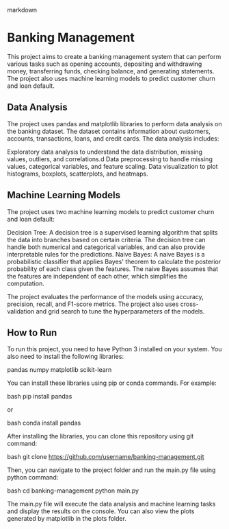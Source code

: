 

markdown
# Banking Management

This project aims to create a banking management system that can perform various tasks such as opening accounts, depositing and withdrawing money, transferring funds, checking balance, and generating statements. The project also uses machine learning models to predict customer churn and loan default.

## Data Analysis

The project uses pandas and matplotlib libraries to perform data analysis on the banking dataset. The dataset contains information about customers, accounts, transactions, loans, and credit cards. The data analysis includes:

 Exploratory data analysis to understand the data distribution, missing values, outliers, and correlations.d
Data preprocessing to handle missing values, categorical variables, and feature scaling.
 Data visualization to plot histograms, boxplots, scatterplots, and heatmaps.

## Machine Learning Models

The project uses two machine learning models to predict customer churn and loan default:

 Decision Tree: A decision tree is a supervised learning algorithm that splits the data into branches based on certain criteria. The decision tree can handle both numerical and categorical variables, and can also provide interpretable rules for the predictions.
 Naive Bayes: A naive Bayes is a probabilistic classifier that applies Bayes' theorem to calculate the posterior probability of each class given the features. The naive Bayes assumes that the features are independent of each other, which simplifies the computation.

The project evaluates the performance of the models using accuracy, precision, recall, and F1-score metrics. The project also uses cross-validation and grid search to tune the hyperparameters of the models.

## How to Run

To run this project, you need to have Python 3 installed on your system. You also need to install the following libraries:

 pandas
 numpy
 matplotlib
 scikit-learn

You can install these libraries using pip or conda commands. For example:

bash
pip install pandas


or

bash
conda install pandas


After installing the libraries, you can clone this repository using git command:

bash
git clone https://github.com/username/banking-management.git


Then, you can navigate to the project folder and run the main.py file using python command:

bash
cd banking-management
python main.py


The main.py file will execute the data analysis and machine learning tasks and display the results on the console. You can also view the plots generated by matplotlib in the plots folder.
